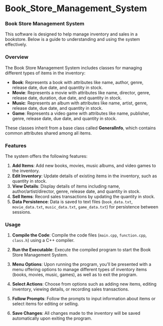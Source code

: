 # Book_Store_Management_System
### Book Store Management System

This software is designed to help manage inventory and sales in a bookstore. Below is a guide to understanding and using the system effectively.

### Overview

The Book Store Management System includes classes for managing different types of items in the inventory:

- **Book**: Represents a book with attributes like name, author, genre, release date, due date, and quantity in stock.
- **Movie**: Represents a movie with attributes like name, director, genre, release date, duration, due date, and quantity in stock.
- **Music**: Represents an album with attributes like name, artist, genre, release date, due date, and quantity in stock.
- **Game**: Represents a video game with attributes like name, publisher, genre, release date, due date, and quantity in stock.

These classes inherit from a base class called **GeneralInfo**, which contains common attributes shared among all items.

### Features

The system offers the following features:

1. **Add Items**: Add new books, movies, music albums, and video games to the inventory.
2. **Edit Inventory**: Update details of existing items in the inventory, such as quantity in stock.
3. **View Details**: Display details of items including name, author/artist/director, genre, release date, and quantity in stock.
4. **Sell Items**: Record sales transactions by updating the quantity in stock.
5. **Data Persistence**: Data is saved to text files (`book_data.txt`, `movie_data.txt`, `music_data.txt`, `game_data.txt`) for persistence between sessions.

### Usage

1. **Compile the Code**: Compile the code files (`main.cpp`, `function.cpp`, `class.h`) using a C++ compiler.

2. **Run the Executable**: Execute the compiled program to start the Book Store Management System.

3. **Menu Options**: Upon running the program, you'll be presented with a menu offering options to manage different types of inventory items (books, movies, music, games), as well as to exit the program.

4. **Select Actions**: Choose from options such as adding new items, editing inventory, viewing details, or recording sales transactions.

5. **Follow Prompts**: Follow the prompts to input information about items or select items for editing or selling.

6. **Save Changes**: All changes made to the inventory will be saved automatically upon exiting the program.
